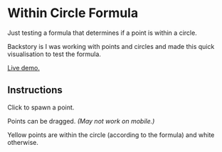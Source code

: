 # Within Circle Formula

Just testing a formula that determines if a point is within a circle. 

Backstory is I was working with points and circles and made this quick visualisation to test the formula.

[Live demo.](https://nightmono.github.io/within-circle-formula) 

## Instructions

Click to spawn a point.

Points can be dragged. *(May not work on mobile.)*

Yellow points are within the circle (according to the formula) and white otherwise.
